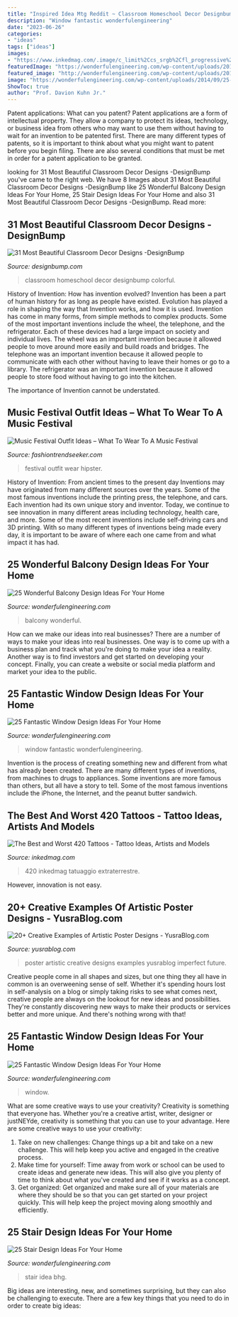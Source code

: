 ```yaml
---
title: "Inspired Idea Mtg Reddit ~ Classroom Homeschool Decor Designbump Colorful"
description: "Window fantastic wonderfulengineering"
date: "2023-06-26"
categories:
- "ideas"
tags: ["ideas"]
images:
- "https://www.inkedmag.com/.image/c_limit%2Ccs_srgb%2Cfl_progressive%2Cq_auto:good%2Cw_700/MTU5MDMzMDcxOTMxNTY1NzE3/12558847_500378920133627_1594548626_n.jpg"
featuredImage: "https://wonderfulengineering.com/wp-content/uploads/2014/08/25-balcony-design-ideas-8.jpg"
featured_image: "http://wonderfulengineering.com/wp-content/uploads/2014/09/25-window-design-ideas-24.jpeg"
image: "https://wonderfulengineering.com/wp-content/uploads/2014/09/25-window-design-ideas-18.jpg"
ShowToc: true
author: "Prof. Davion Kuhn Jr."
---
```



Patent applications: What can you patent?
Patent applications are a form of intellectual property. They allow a company to protect its ideas, technology, or business idea from others who may want to use them without having to wait for an invention to be patented first. There are many different types of patents, so it is important to think about what you might want to patent before you begin filing. There are also several conditions that must be met in order for a patent application to be granted.

	

		
looking for 31 Most Beautiful Classroom Decor Designs -DesignBump you've came to the right web. We have 8 Images about 31 Most Beautiful Classroom Decor Designs -DesignBump like 25 Wonderful Balcony Design Ideas For Your Home, 25 Stair Design Ideas For Your Home and also 31 Most Beautiful Classroom Decor Designs -DesignBump. Read more:
		
    
## 31 Most Beautiful Classroom Decor Designs -DesignBump

<img loading=lazy src="https://designbump.com/wp-content/uploads/2015/04/enhanced-buzz-wide-10929-1382387398-24.jpg" onerror="this.onerror=null;this.src='https://tse3.mm.bing.net/th?id=OIP.UmAG72PH0UtGax5LyQ63awHaJH&amp;pid=15.1';" alt="31 Most Beautiful Classroom Decor Designs -DesignBump">

_Source: designbump.com_

>classroom homeschool decor designbump colorful. 

	

History of Invention: How has invention evolved?
Invention has been a part of human history for as long as people have existed. Evolution has played a role in shaping the way that Invention works, and how it is used. Invention has come in many forms, from simple methods to complex products. 
Some of the most important inventions include the wheel, the telephone, and the refrigerator. Each of these devices had a large impact on society and individual lives. The wheel was an important invention because it allowed people to move around more easily and build roads and bridges. The telephone was an important invention because it allowed people to communicate with each other without having to leave their homes or go to a library. The refrigerator was an important invention because it allowed people to store food without having to go into the kitchen. 

The importance of Invention cannot be understated.

    
## Music Festival Outfit Ideas – What To Wear To A Music Festival

<img loading=lazy src="http://fashiontrendseeker.com/wp-content/uploads/2012/05/Music-Festival-Outfit-Ideas-What-To-Wear-To-A-Music-Festival-2.jpg" onerror="this.onerror=null;this.src='https://tse2.mm.bing.net/th?id=OIP.3bP_q5CyrLl7xNm_TKcxvQHaJc&amp;pid=15.1';" alt="Music Festival Outfit Ideas – What To Wear To A Music Festival">

_Source: fashiontrendseeker.com_

>festival outfit wear hipster. 

	

History of Invention: From ancient times to the present day
Inventions may have originated from many different sources over the years. Some of the most famous inventions include the printing press, the telephone, and cars. Each invention had its own unique story and inventor. Today, we continue to see innovation in many different areas including technology, health care, and more. Some of the most recent inventions include self-driving cars and 3D printing. With so many different types of inventions being made every day, it is important to be aware of where each one came from and what impact it has had.

    
## 25 Wonderful Balcony Design Ideas For Your Home

<img loading=lazy src="https://wonderfulengineering.com/wp-content/uploads/2014/08/25-balcony-design-ideas-8.jpg" onerror="this.onerror=null;this.src='https://tse1.mm.bing.net/th?id=OIP.V9XzHuhQKp1tTB2VtUPTpQHaFj&amp;pid=15.1';" alt="25 Wonderful Balcony Design Ideas For Your Home">

_Source: wonderfulengineering.com_

>balcony wonderful. 

	

How can we make our ideas into real businesses?
There are a number of ways to make your ideas into real businesses. One way is to come up with a business plan and track what you're doing to make your idea a reality. Another way is to find investors and get started on developing your concept. Finally, you can create a website or social media platform and market your idea to the public.

    
## 25 Fantastic Window Design Ideas For Your Home

<img loading=lazy src="https://wonderfulengineering.com/wp-content/uploads/2014/09/25-window-design-ideas-18.jpg" onerror="this.onerror=null;this.src='https://tse4.mm.bing.net/th?id=OIP.qaWozk3I4xmxFw7kwYLJDwHaE9&amp;pid=15.1';" alt="25 Fantastic Window Design Ideas For Your Home">

_Source: wonderfulengineering.com_

>window fantastic wonderfulengineering. 

	

Invention is the process of creating something new and different from what has already been created. There are many different types of inventions, from machines to drugs to appliances. Some inventions are more famous than others, but all have a story to tell. Some of the most famous inventions include the iPhone, the Internet, and the peanut butter sandwich.

    
## The Best And Worst 420 Tattoos - Tattoo Ideas, Artists And Models

<img loading=lazy src="https://www.inkedmag.com/.image/c_limit%2Ccs_srgb%2Cfl_progressive%2Cq_auto:good%2Cw_700/MTU5MDMzMDcxOTMxNTY1NzE3/12558847_500378920133627_1594548626_n.jpg" onerror="this.onerror=null;this.src='https://tse4.mm.bing.net/th?id=OIP.Ng2hpq5inIlrJUZpY4AxdgHaHa&amp;pid=15.1';" alt="The Best and Worst 420 Tattoos - Tattoo Ideas, Artists and Models">

_Source: inkedmag.com_

>420 inkedmag tatuaggio extraterrestre. 

	

However, innovation is not easy.

    
## 20+ Creative Examples Of Artistic Poster Designs - YusraBlog.com

<img loading=lazy src="https://www.yusrablog.com/wp-content/uploads/2011/01/Creative-Idea-Poster-Design.jpg" onerror="this.onerror=null;this.src='https://tse4.mm.bing.net/th?id=OIP.B33IrHJYMxTxS59cwEv9kgHaK1&amp;pid=15.1';" alt="20+ Creative Examples of Artistic Poster Designs - YusraBlog.com">

_Source: yusrablog.com_

>poster artistic creative designs examples yusrablog imperfect future. 

	

Creative people come in all shapes and sizes, but one thing they all have in common is an overweening sense of self. Whether it's spending hours lost in self-analysis on a blog or simply taking risks to see what comes next, creative people are always on the lookout for new ideas and possibilities. They're constantly discovering new ways to make their products or services better and more unique. And there's nothing wrong with that!

    
## 25 Fantastic Window Design Ideas For Your Home

<img loading=lazy src="http://wonderfulengineering.com/wp-content/uploads/2014/09/25-window-design-ideas-24.jpeg" onerror="this.onerror=null;this.src='https://tse3.mm.bing.net/th?id=OIP.lgqVzyGWWlgbLmkxafRloQHaF-&amp;pid=15.1';" alt="25 Fantastic Window Design Ideas For Your Home">

_Source: wonderfulengineering.com_

>window. 

	

What are some creative ways to use your creativity?
Creativity is something that everyone has. Whether you're a creative artist, writer, designer or justNEYde, creativity is something that you can use to your advantage. Here are some creative ways to use your creativity: 
1. Take on new challenges: Change things up a bit and take on a new challenge. This will help keep you active and engaged in the creative process. 
2. Make time for yourself: Time away from work or school can be used to create ideas and generate new ideas. This will also give you plenty of time to think about what you've created and see if it works as a concept. 
3. Get organized: Get organized and make sure all of your materials are where they should be so that you can get started on your project quickly. This will help keep the project moving along smoothly and efficiently. 

    
## 25 Stair Design Ideas For Your Home

<img loading=lazy src="https://wonderfulengineering.com/wp-content/uploads/2014/08/25-stair-design-ideas-72.jpg" onerror="this.onerror=null;this.src='https://tse4.mm.bing.net/th?id=OIP.Dj0qakHh0-a3If36idf9eAHaJ4&amp;pid=15.1';" alt="25 Stair Design Ideas For Your Home">

_Source: wonderfulengineering.com_

>stair idea bhg. 

	

Big ideas are interesting, new, and sometimes surprising, but they can also be challenging to execute. There are a few key things that you need to do in order to create big ideas:

